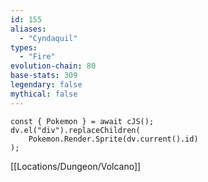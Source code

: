 ```yaml
---
id: 155
aliases:
  - "Cyndaquil"
types:
  - "Fire"
evolution-chain: 80
base-stats: 309
legendary: false
mythical: false
---
```

```dataviewjs
const { Pokemon } = await cJS();
dv.el("div").replaceChildren(
	Pokemon.Render.Sprite(dv.current().id)
);
```

[[Locations/Dungeon/Volcano]]
